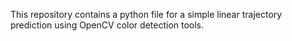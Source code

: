 This repository contains a python file for a simple linear trajectory prediction using OpenCV color detection tools.
